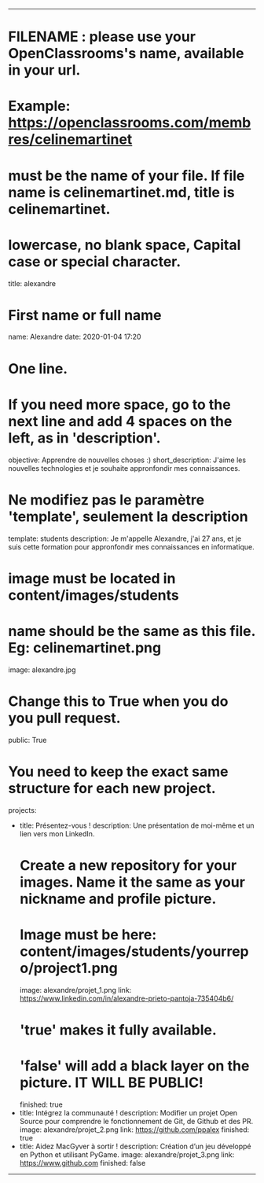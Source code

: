 ---

# FILENAME : please use your OpenClassrooms's name, available in your url.
# Example: https://openclassrooms.com/membres/celinemartinet
# must be the name of your file. If file name is celinemartinet.md, title is celinemartinet.
# lowercase, no blank space, Capital case or special character.
title: alexandre

# First name or full name
name: Alexandre
date: 2020-01-04 17:20

# One line.
# If you need more space, go to the next line and add 4 spaces on the left, as in 'description'.
objective: Apprendre de nouvelles choses :)
short_description: J'aime les nouvelles technologies et je souhaite appronfondir mes connaissances.

# Ne modifiez pas le paramètre 'template', seulement la description
template: students
description:
    Je m'appelle Alexandre, j'ai 27 ans, et je suis cette formation
    pour appronfondir mes connaissances en informatique.

# image must be located in content/images/students
# name should be the same as this file. Eg: celinemartinet.png
image: alexandre.jpg

# Change this to True when you do you pull request.
public: True

# You need to keep the exact same structure for each new project.
projects:
  - title: Présentez-vous !
    description: Une présentation de moi-même et un lien vers mon LinkedIn.
    # Create a new repository for your images. Name it the same as your nickname and profile picture.
    # Image must be here: content/images/students/yourrepo/project1.png
    image: alexandre/projet_1.png
    link: https://www.linkedin.com/in/alexandre-prieto-pantoja-735404b6/
    # 'true' makes it fully available.
    # 'false' will add a black layer on the picture. IT WILL BE PUBLIC!
    finished: true
  - title: Intégrez la communauté !
    description: Modifier un projet Open Source pour comprendre le fonctionnement de Git, de Github et des PR. 
    image: alexandre/projet_2.png
    link: https://github.com/ppalex
    finished: true
  - title: Aidez MacGyver à sortir !
    description: Création d’un jeu développé en Python et utilisant PyGame.
    image: alexandre/projet_3.png
    link: https://www.github.com
    finished: false
---